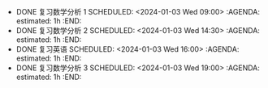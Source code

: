 - DONE 复习数学分析 1
  SCHEDULED: <2024-01-03 Wed 09:00>
  :AGENDA:
  estimated: 1h
  :END:
- DONE 复习数学分析 2
  SCHEDULED: <2024-01-03 Wed 14:30>
  :AGENDA:
  estimated: 1h
  :END:
- DONE 复习英语
  SCHEDULED: <2024-01-03 Wed 16:00>
  :AGENDA:
  estimated: 1h
  :END:
- DONE 复习数学分析 3
  SCHEDULED: <2024-01-03 Wed 19:00>
  :AGENDA:
  estimated: 1h
  :END: